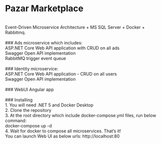 # Pazar Marketplace
<br />
Event-Driven Microservice Architecture + MS SQL Server + Docker + Rabbitmq.
<br />
<br />
### Ads microservice which includes:
<br />
ASP.NET Core Web API application with CRUD on all ads
<br />
Swagger Open API implementation 
<br />
RabbitMQ trigger event queue
<br />
<br />
### Identity microservice:
<br />
ASP.NET Core Web API application - CRUD on all users
<br />
Swagger Open API implementation
<br />
<br />
### WebUI Angular app
<br />
<br />
### Installing
<br />
1. You will need .NET 5 and Docker Desktop
<br />
2. Clone the repository
<br />
3. At the root directory which include docker-compose.yml files, run below command:
<br />
docker-compose up -d
<br />
4. Wait for docker to compose all microservices. That’s it!
<br />
You can launch Web UI as below urls: http://localhost:80


